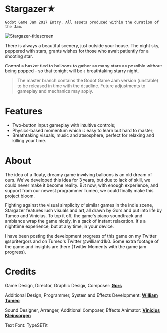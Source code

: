# Stargazer★

    Godot Game Jam 2017 Entry. All assets produced within the duration of the Jam.

![Stargazer-titlescreen](https://t.gyazo.com/teams/thetimetunnel/992e401293ede3d5e28b911a38f34f7c.png)

There is always a beautiful scenery, just outside your house. The night sky, peppered with stars, grants wishes for those who await patiently for a shooting star.

Control a basket tied to balloons to gather as many stars as possible without being popped - so that tonight will be a breathtaking starry night.

>The master branch contains the Godot Game Jam version (unstable) to be released in time with the deadline. Future adjustments to gameplay and mechanics may apply.

# Features

* Two-button input gameplay with intuitive controls;
* Physics-based momentum which is easy to learn but hard to master;
* Breathtaking visuals, music and atmosphere, perfect for relaxing and killing your time.

# About
The idea of a floaty, dreamy game involving balloons is an old dream of ours. We've developed this idea for 3 years, but due to lack of skill, we could never make it become reality. But now, with enough experience, and support from our newest programmer Tumeo, we could finally make this project bloom.

Fighting against the visual simplicity of similar games in the indie scene, Stargazer features lush visuals and art, all drawn by Gors and put into life by Tumeo and Vinicius. To top it off, the game's piano soundtrack and ambiance wrap the game nicely, in a pack of instant relaxation. It's a nighttime experience, but at any time, in your device.

I have been posting the development progress of this game on my Twitter @spritergors and on Tumeo's Twitter @williamd1k0. Some extra footage of the game and insights are there (Twitter Moments with the game jam progress).

# Credits

Game Design, Director, Graphic Design, Composer: [**Gors**](https://gors.bandcamp.com/)

Additional Design, Programmer, System and Effects Development: [**William Tumeo**](https://github.com/williamd1k0)

Sound Designer, Arranger, Additional Composer, Effects Animator: [**Vinicius Kleinsorgen**](https://soundcloud.com/viniciuskps)

Text Font: TypeSETit

